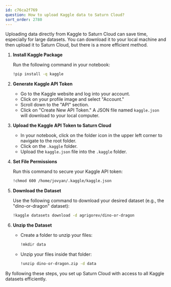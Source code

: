 ```yaml
---
id: c76ca2f769
question: How to upload Kaggle data to Saturn Cloud?
sort_order: 2780
---
```


Uploading data directly from Kaggle to Saturn Cloud can save time, especially for large datasets. You can download it to your local machine and then upload it to Saturn Cloud, but there is a more efficient method.


1. **Install Kaggle Package**
   
   Run the following command in your notebook:
   
   ```bash
   !pip install -q kaggle
   ```

2. **Generate Kaggle API Token**
   
   - Go to the Kaggle website and log into your account.
   - Click on your profile image and select "Account."
   - Scroll down to the "API" section.
   - Click on "Create New API Token." A JSON file named `kaggle.json` will download to your local computer.

3. **Upload the Kaggle API Token to Saturn Cloud**
   
   - In your notebook, click on the folder icon in the upper left corner to navigate to the root folder.
   - Click on the `.kaggle` folder.
   - Upload the `kaggle.json` file into the `.kaggle` folder.

4. **Set File Permissions**
   
   Run this command to secure your Kaggle API token:
   
   ```bash
   !chmod 600 /home/jovyan/.kaggle/kaggle.json
   ```

5. **Download the Dataset**
   
   Use the following command to download your desired dataset (e.g., the "dino-or-dragon" dataset):
   
   ```bash
   !kaggle datasets download -d agrigorev/dino-or-dragon
   ```

6. **Unzip the Dataset**
   
   - Create a folder to unzip your files:
     
     ```bash
     !mkdir data
     ```
   
   - Unzip your files inside that folder:
     
     ```bash
     !unzip dino-or-dragon.zip -d data
     ```

By following these steps, you set up Saturn Cloud with access to all Kaggle datasets efficiently.